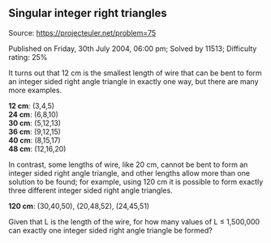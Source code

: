 Singular integer right triangles
--------------------------------

Source: https://projecteuler.net/problem=75

Published on Friday, 30th July 2004, 06:00 pm; Solved by 11513;
Difficulty rating: 25%

It turns out that 12 cm is the smallest length of wire that can be bent
to form an integer sided right angle triangle in exactly one way, but
there are many more examples.

**12 cm**: (3,4,5)\
**24 cm**: (6,8,10)\
**30 cm**: (5,12,13)\
**36 cm**: (9,12,15)\
**40 cm**: (8,15,17)\
**48 cm**: (12,16,20)

In contrast, some lengths of wire, like 20 cm, cannot be bent to form an
integer sided right angle triangle, and other lengths allow more than
one solution to be found; for example, using 120 cm it is possible to
form exactly three different integer sided right angle triangles.

**120 cm**: (30,40,50), (20,48,52), (24,45,51)

Given that L is the length of the wire, for how many values of L ≤
1,500,000 can exactly one integer sided right angle triangle be formed?
